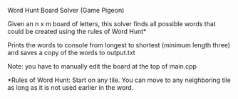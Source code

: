 Word Hunt Board Solver (Game Pigeon)

Given an n x m board of letters, this solver finds all possible words that could be created using the rules of Word Hunt*

Prints the words to console from longest to shortest (minimum length three) and saves a copy of the words to output.txt

Note: you have to manually edit the board at the top of main.cpp


*Rules of Word Hunt: Start on any tile. You can move to any neighboring tile as long as it is not used earlier in the word.